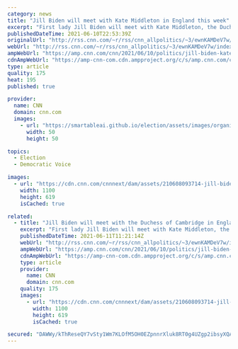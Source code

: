 ```yaml
---
category: news
title: "Jill Biden will meet with Kate Middleton in England this week"
excerpt: "First lady Jill Biden will meet with Kate Middleton, the Duchess of Cambridge, this week while she is in England, Kensington Palace told CNN on Thursday, as the first family makes their first international trip.\n    \n"
publishedDateTime: 2021-06-10T22:53:39Z
originalUrl: "http://rss.cnn.com/~r/rss/cnn_allpolitics/~3/ewnKAMDeV7w/index.html"
webUrl: "http://rss.cnn.com/~r/rss/cnn_allpolitics/~3/ewnKAMDeV7w/index.html"
ampWebUrl: "https://amp.cnn.com/cnn/2021/06/10/politics/jill-biden-kate-middleton/index.html"
cdnAmpWebUrl: "https://amp-cnn-com.cdn.ampproject.org/c/s/amp.cnn.com/cnn/2021/06/10/politics/jill-biden-kate-middleton/index.html"
type: article
quality: 175
heat: 195
published: true

provider:
  name: CNN
  domain: cnn.com
  images:
    - url: "https://smartableai.github.io/election/assets/images/organizations/cnn.com-50x50.jpg"
      width: 50
      height: 50

topics:
  - Election
  - Democratic Voice

images:
  - url: "https://cdn.cnn.com/cnnnext/dam/assets/210608093714-jill-biden-kate-middleton-split-super-tease.jpg"
    width: 1100
    height: 619
    isCached: true

related:
  - title: "Jill Biden will meet with the Duchess of Cambridge in England"
    excerpt: "First lady Jill Biden will meet with Kate Middleton, the Duchess of Cambridge, this week while she is in England, Kensington Palace told CNN on Thursday, as the first family makes their first international trip.\n    \n"
    publishedDateTime: 2021-06-11T11:21:14Z
    webUrl: "http://rss.cnn.com/~r/rss/cnn_allpolitics/~3/ewnKAMDeV7w/index.html"
    ampWebUrl: "https://amp.cnn.com/cnn/2021/06/10/politics/jill-biden-kate-middleton/index.html"
    cdnAmpWebUrl: "https://amp-cnn-com.cdn.ampproject.org/c/s/amp.cnn.com/cnn/2021/06/10/politics/jill-biden-kate-middleton/index.html"
    type: article
    provider:
      name: CNN
      domain: cnn.com
    quality: 175
    images:
      - url: "https://cdn.cnn.com/cnnnext/dam/assets/210608093714-jill-biden-kate-middleton-split-super-tease.jpg"
        width: 1100
        height: 619
        isCached: true

secured: "DAWWy/kThReseQY7vSty1Wm7KLOfM5OH0EZpnnrXluk8RT0g4UZgp2ibsyXQAwkh+3vpRViT//TOSPxziD02o3+z73q6IzLC6GBzNVbjNHMtKZurBiGBwOV/xWeSKISpwSFnv7MXpZWcyYUmPVe8tgs2WlNbvDwC2NdUlbLRQY6icOIbWj1zgn8VjENQ1EMHsKn/Vfyg66VgsewL4YF7s6fqLxoOQmLySmCuSUxfgmci1NdMwHgxkzgGlu6cDi8H5uommh45xE56PqN/eUvdC3huf8MMwcA3Zf5fnXmBlJhZoznf8zjvyukuKD2nUY7uukEubxr1y7V/bW91ih/TmcHdZdtv1DlcgDmvhNqpigw=;rgR4MQRDyfO45FExh9LjHg=="
---
```


